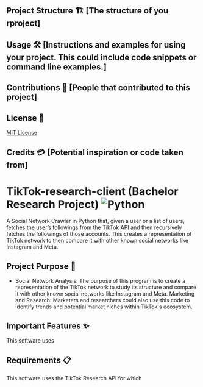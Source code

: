 





## Project Structure 🏗️  [The structure of you rproject]

## Usage 🛠️   [Instructions and examples for using your project. This could include code snippets or command line examples.]

## Contributions 👥    [People that contributed to this project]

## License 📄
[MIT License](LICENSE)

## Credits 💳    [Potential inspiration or code taken from]







# TikTok-research-client (Bachelor Research Project) ![Python](https://img.shields.io/badge/-Python-3776AB?style=flat-square&logo=python&logoColor=white)
A Social Network Crawler in Python that, given a user or a list of users, fetches the user’s followings from the TikTok API and then recursively fetches the followings of those accounts. This creates a representation of TikTok network to then compare it with other known social networks like Instagram and Meta.

## Project Purpose 🎯
- Social Network Analysis: The purpose of this program is to create a representation of the TikTok network to study its structure and compare it with other known social networks like Instagram and Meta.
Marketing and Research: Marketers and researchers could also use this code to identify trends and potential market niches within TikTok's ecosystem.

## Important Features ✨
This software uses 



## Requirements 📋
This software uses the TikTok Research API for which 













